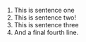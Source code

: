 1. This is sentence one
2. This is sentence two!
3. This is sentence three
4. And a final fourth line.
